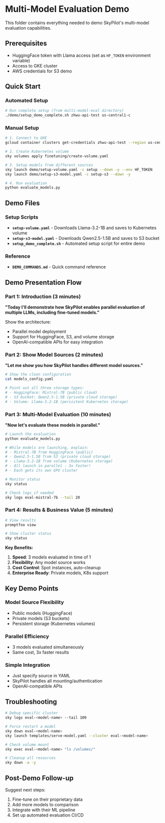 # Multi-Model Evaluation Demo

This folder contains everything needed to demo SkyPilot's multi-model evaluation capabilities.

## Prerequisites
- HuggingFace token with Llama access (set as `HF_TOKEN` environment variable)
- Access to GKE cluster
- AWS credentials for S3 demo

## Quick Start

### Automated Setup
```bash
# Run complete setup (from multi-model-eval directory)
./demo/setup_demo_complete.sh zhwu-api-test us-central1-c
```

### Manual Setup
```bash
# 1. Connect to GKE
gcloud container clusters get-credentials zhwu-api-test --region us-central1-c

# 2. Create Kubernetes volume
sky volumes apply finetuning/create-volume.yaml

# 3. Setup models from different sources
sky launch demo/setup-volume.yaml -c setup --down -y --env HF_TOKEN
sky launch demo/setup-s3-model.yaml -c setup-s3 --down -y

# 4. Run evaluation
python evaluate_models.py
```

## Demo Files

### Setup Scripts
- **`setup-volume.yaml`** - Downloads Llama-3.2-1B and saves to Kubernetes volume
- **`setup-s3-model.yaml`** - Downloads Qwen2.5-1.5B and saves to S3 bucket
- **`setup_demo_complete.sh`** - Automated setup script for entire demo

### Reference
- **`DEMO_COMMANDS.md`** - Quick command reference

## Demo Presentation Flow

### Part 1: Introduction (3 minutes)

**"Today I'll demonstrate how SkyPilot enables parallel evaluation of multiple LLMs, including fine-tuned models."**

Show the architecture:
- Parallel model deployment
- Support for HuggingFace, S3, and volume storage
- OpenAI-compatible APIs for easy integration

### Part 2: Show Model Sources (2 minutes)

**"Let me show you how SkyPilot handles different model sources."**

```bash
# Show the clean configuration
cat models_config.yaml

# Point out all three storage types:
# - HuggingFace: Mistral-7B (public cloud)
# - S3 bucket: Qwen2.5-1.5B (private cloud storage)
# - Volume: Llama-3.2-1B (persistent Kubernetes storage)
```

### Part 3: Multi-Model Evaluation (10 minutes)

**"Now let's evaluate these models in parallel."**

```bash
# Launch the evaluation
python evaluate_models.py

# While models are launching, explain:
# - Mistral-7B from HuggingFace (public)
# - Qwen2.5-1.5B from S3 (private cloud storage)
# - Llama-3.2-1B from volume (Kubernetes storage)
# - All launch in parallel - 3x faster!
# - Each gets its own GPU cluster

# Monitor status
sky status

# Check logs if needed
sky logs eval-mistral-7b --tail 20
```

### Part 4: Results & Business Value (5 minutes)

```bash
# View results
promptfoo view

# Show cluster status
sky status
```

**Key Benefits:**
1. **Speed**: 3 models evaluated in time of 1
2. **Flexibility**: Any model source works
3. **Cost Control**: Spot instances, auto-cleanup
4. **Enterprise Ready**: Private models, K8s support

## Key Demo Points

### Model Source Flexibility
- Public models (HuggingFace)
- Private models (S3 buckets)
- Persistent storage (Kubernetes volumes)

### Parallel Efficiency
- 3 models evaluated simultaneously
- Same cost, 3x faster results

### Simple Integration
- Just specify source in YAML
- SkyPilot handles all mounting/authentication
- OpenAI-compatible APIs

## Troubleshooting

```bash
# Debug specific cluster
sky logs eval-<model-name> --tail 100

# Force restart a model
sky down eval-<model-name>
sky launch templates/serve-model.yaml --cluster eval-<model-name>

# Check volume mount
sky exec eval-<model-name> "ls /volumes/"

# Cleanup all resources
sky down -a -y
```

## Post-Demo Follow-up

Suggest next steps:
1. Fine-tune on their proprietary data
2. Add more models to comparison
3. Integrate with their ML pipeline
4. Set up automated evaluation CI/CD